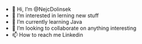 - 👋 Hi, I’m @NejcDolinsek
- 👀 I’m interested in lerning new stuff
- 🌱 I’m currently learning Java
- 💞️ I’m looking to collaborate on anything interesting
- 📫 How to reach me Linkedin
